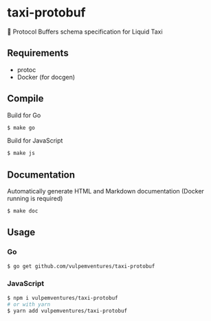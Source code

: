 # taxi-protobuf
📃 Protocol Buffers schema specification for Liquid Taxi

## Requirements

* protoc
* Docker (for docgen)


## Compile

Build for Go

```sh
$ make go
```

Build for JavaScript

```sh
$ make js
```



## Documentation

Automatically generate HTML and Markdown documentation (Docker running is required)

```sh
$ make doc
```

## Usage

### Go 

```sh
$ go get github.com/vulpemventures/taxi-protobuf
```

### JavaScript 

```sh
$ npm i vulpemventures/taxi-protobuf
# or with yarn
$ yarn add vulpemventures/taxi-protobuf
```